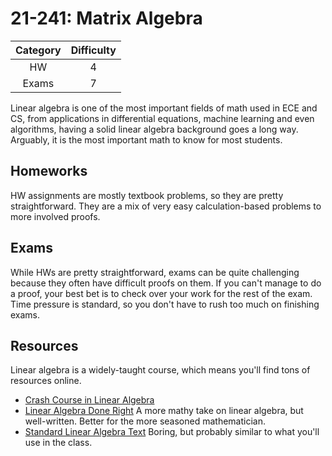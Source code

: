 # 21-241: Matrix Algebra

| Category | Difficulty |
| :------: | :--------: |
|   HW     |     4      |
|  Exams   |     7      |

Linear algebra is one of the most important fields of math used in ECE and CS,
from applications in differential equations, machine learning and even algorithms,
having a solid linear algebra background goes a long way. Arguably, it is the most
important math to know for most students.

## Homeworks

HW assignments are mostly textbook problems, so they are pretty straightforward.
They are a mix of very easy calculation-based problems to more involved proofs.

## Exams

While HWs are pretty straightforward, exams can be quite challenging because they often
have difficult proofs on them. If you can't manage to do a proof, your best bet is to
check over your work for the rest of the exam.
Time pressure is standard, so you don't have to rush too much on finishing exams.

## Resources

Linear algebra is a widely-taught course, which means you'll find tons of resources online.

- [Crash Course in Linear Algebra](http://athena.nitc.ac.in/~kmurali/Courses/MFCS15/Fakonas.pdf)
- [Linear Algebra Done Right](https://link.springer.com/book/10.1007/978-3-319-11080-6)
  A more mathy take on linear algebra, but well-written. Better for the more seasoned mathematician.
- [Standard Linear Algebra Text](https://www.pearson.com/store/p/linear-algebra-and-its-applications/P100002572057/9780321982384)
  Boring, but probably similar to what you'll use in the class.